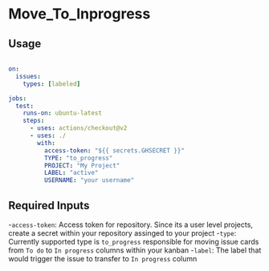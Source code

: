 # Move_To_Inprogress

## Usage

```yml

on:
  issues:
    types: [labeled]

jobs:
  test:
    runs-on: ubuntu-latest
    steps:
      - uses: actions/checkout@v2
      - uses: ./
        with:
          access-token: "${{ secrets.GHSECRET }}"
          TYPE: "to_progress"
          PROJECT: "My Project"
          LABEL: "active"
          USERNAME: "your username" 
```


## Required Inputs

-`access-token`: Access token for repository. Since its a user level projects, create a secret within your repository assinged to your project
-`type`: Currently supported type is ` to_progress ` responsible for moving issue cards from ` To do ` to ` In progress ` columns within your kanban
-`label`: The label that would trigger the issue to transfer to `In progress` column

